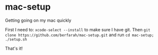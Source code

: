 # mac-setup
Getting going on my mac quickly

First I need to: `xcode-select --install` to make sure I have git.
Then `git clone https://github.com/berfarah/mac-setup.git` and run
`cd mac-setup; ./setup.sh`

That's it!
